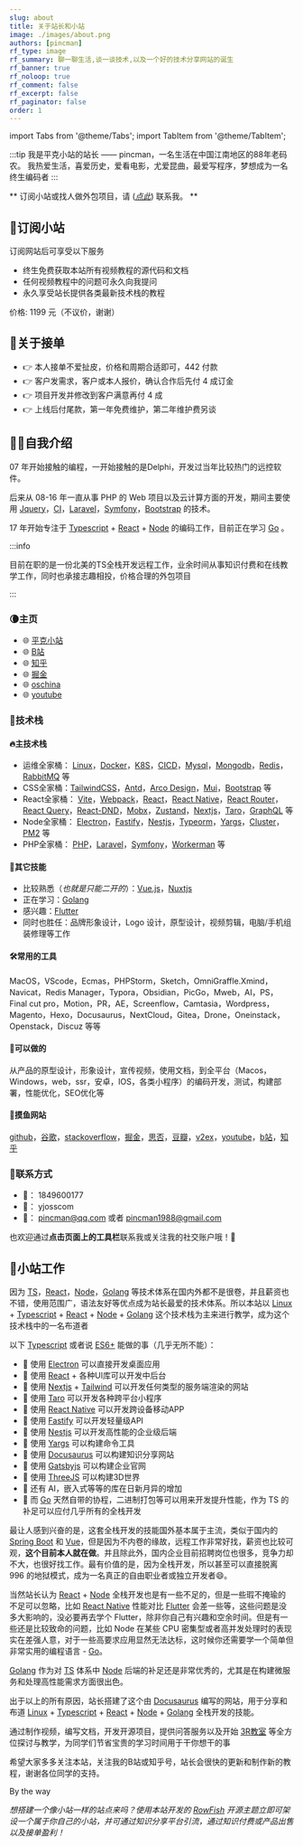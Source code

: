 ```yaml
---
slug: about
title: 关于站长和小站
image: ./images/about.png
authors: [pincman]
rf_type: image
rf_summary: 聊一聊生活,谈一谈技术,以及一个好的技术分享网站的诞生
rf_banner: true
rf_noloop: true
rf_comment: false
rf_excerpt: false
rf_paginator: false
order: 1
---
```

import Tabs from '@theme/Tabs';
import TabItem from '@theme/TabItem';

[linux]: https://www.linux.org/
[docker]: https://www.docker.com/
[k8s]: https://kubernetes.io/
[cicd]: https://en.wikipedia.org/wiki/CI/CD
[typescript]: https://www.typescriptlang.org/
[vue]: https://vuejs.org/
[react]: https://reactjs.org/
[react native]: https://reactnative.dev/
[taro]: https://docs.taro.zone/
[node]: https://nodejs.org/
[nestjs]: https://nestjs.com/
[php]: https://www.php.net/
[laravel]: https://laravel.com/
[symfony]: https://symfony.com/
[mysql]: https://www.mysql.com/
[mongodb]: https://www.mongodb.com/
[redis]: https://redis.io/
[rabbitmq]: https://www.rabbitmq.com/
[golang]: https://go.dev/
[nextjs]: https://nextjs.org/
[tailwind]: https://tailwindcss.com/
[fastify]: https://www.fastify.io/
[yargs]: http://yargs.js.org/
[docusaurus]: https://docusaurus.io/
[gatsbyjs]: https://www.gatsbyjs.com/
[threejs]: https://threejs.org/
[spring boot]: https://spring.io/projects/spring-boot
[flutter]: https://flutter.dev/
[qq group]: https://qm.qq.com/cgi-bin/qm/qr?k=niCOKIcM6Zq1aUfqfmDZ1MpJJNAiDJ9p&jump_from=webapi
[qa]: https://v.pincman.com/forum
[antd]: https://ant.design/index-cn
[arco]: https://arco.design/
[mui]: https://mui.com/zh/
[bootstrap]: https://getbootstrap.com/
[vite]: https://vitejs.dev/
[webpack]: https://webpack.js.org/
[react-dnd]: https://pincman.com/docs/react-dnd/quick-start/Overview
[mobx]: https://mobx.js.org/README.html
[redux-toolkit]: https://redux-toolkit.js.org/
[zustand]: https://github.com/pmndrs/zustand
[react-router]: https://pincman.com/docs/react-router/installation
[react-query]: https://react-query.tanstack.com/
[graphql]: https://graphql.org/
[typeorm]: https://typeorm.io/
[cluster]: https://nodejs.org/api/cluster.html
[pm2]: https://pm2.keymetrics.io/
[workerman]:https://www.workerman.net/
[recoil]: https://recoiljs.org/
[nuxtjs]:https://nuxtjs.org/
[jquery]:https://jquery.com/
[ci]:https://www.codeigniter.com/
[electron]:https://www.electronjs.org/
[rowfish]: https://pincman.com/rowfish
[toome]: https://pincman.com/docs/toome/



:::tip
我是平克小站的站长 —— pincman，一名生活在中国江南地区的88年老码农。
我热爱生活，喜爱历史，爱看电影，尤爱昆曲，最爱写程序，梦想成为一名终生编码者
:::

** 订阅小站或找人做外包项目，请 (*[点此](#联系方式)*) 联系我。 **

## 🌱订阅小站

订阅网站后可享受以下服务
- 终生免费获取本站所有视频教程的源代码和文档
- 任何视频教程中的问题可永久向我提问
- 永久享受站长提供各类最新技术栈的教程

价格: 1199 元（不议价，谢谢）

## 🔭关于接单

- 👉 本人接单不爱扯皮，价格和周期合适即可，442 付款
- 👉 客户发需求，客户或本人报价，确认合作后先付 4 成订金
- 👉 项目开发并修改到客户满意再付 4 成
- 👉 上线后付尾款，第一年免费维护，第二年维护费另谈


## 🙋‍♂️自我介绍

07 年开始接触的编程，一开始接触的是Delphi，开发过当年比较热门的远控软件。

后来从 08-16 年一直从事 PHP 的 Web 项目以及云计算方面的开发，期间主要使用 [Jquery][jquery]，[CI][ci]，[Laravel][laravel]，[Symfony][symfony]，[Bootstrap][bootstrap] 的技术。

17 年开始专注于 [Typescript][typescript] + [React][react] + [Node][node] 的编码工作，目前正在学习 [Go][golang] 。

:::info

目前在职的是一份北美的TS全栈开发远程工作，业余时间从事知识付费和在线教学工作，同时也承接志趣相投，价格合理的外包项目

:::

### 🌘主页

 - 🌐 [平克小站](https://pincman.com)
 - 🌐 [B站](https://space.bilibili.com/53679018)
 - 🌐 [知乎](https://www.zhihu.com/people/pincman)
 - 🌐 [掘金](https://juejin.cn/user/1046390798295816)
 - 🌐 [oschina](https://my.oschina.net/pincman)
 - 🌐 [youtube](https://www.youtube.com/channel/UCGKcPNULt-DtE_YDw3Ijp7Q)


### 🌈技术栈

#### 🔥主技术栈

- 运维全家桶： [Linux][linux]，[Docker][docker]，[K8S][k8s]，[CICD][cicd]，[Mysql][mysql]，[Mongodb][mongodb]，[Redis][redis]，[RabbitMQ][rabbitmq] 等
- CSS全家桶：[TailwindCSS][tailwind]，[Antd][antd]，[Arco Design][arco]，[Mui][mui]，[Bootstrap][bootstrap] 等
- React全家桶： [Vite][vite]，[Webpack][webpack]，[React][react]，[React Native][react native]，[React Router][react-router]，[React Query][react-query]，[React-DND][React-dnd]，[Mobx][mobx]，[Zustand][zustand]，[Nextjs][nextjs]，[Taro][taro]，[GraphQL][graphql] 等
- Node全家桶： [Electron][electron]，[Fastify][fastify]，[Nestjs][nestjs]，[Typeorm][typeorm]，[Yargs][yargs]，[Cluster][cluster]，[PM2][pm2] 等
- PHP全家桶： [PHP][php]，[Laravel][laravel]，[Symfony][symfony]，[Workerman][workerman] 等

#### 💫其它技能

- 比较熟悉（*也就是只能二开的*）：[Vue.js][vue]，[Nuxtjs][nuxtjs]
- 正在学习：[Golang][golang]
- 感兴趣：[Flutter][flutter]
- 同时也胜任：品牌形象设计，Logo 设计，原型设计，视频剪辑，电脑/手机组装修理等工作

#### 🛠️常用的工具

 MacOS，VScode，Ecmas，PHPStorm，Sketch，OmniGraffle.Xmind，Navicat，Redis Manager，Typora，Obsidian，PicGo，Mweb，AI，PS，Final cut pro，Motion，PR，AE，Screenflow，Camtasia，Wordpress，Magento，Hexo，Docusaurus，NextCloud，Gitea，Drone，Oneinstack，Openstack，Discuz 等等

#### 📣可以做的

从产品的原型设计，形象设计，宣传视频，使用文档，到全平台（Macos，Windows，web，ssr，安卓，IOS，各类小程序）的编码开发，测试，构建部署，性能优化，SEO优化等



#### 👀摸鱼网站

[github](https://github.com)，[谷歌](https://google.com)，[stackoverflow](https://stackoverflow.com/)，[掘金](https://juejin.cn)，[思否](https://segmentfault.com/)，[豆瓣](https://douban.com)，[v2ex](https://v2ex.com)，[youtube](https://youtube.com)，[b站](https://www.bilibili.com/)，[知乎](https://zhihu.com)


### 📱联系方式

- 🐧： 1849600177  
- 💬： yjosscom  
- 📮： pincman@qq.com 或者 pincman1988@gmail.com

也欢迎通过**点击页面上的工具栏**联系我或关注我的社交账户哦！👏

## 🍵小站工作
因为 [TS][typescript]，[React][react]，[Node][node]，[Golang][golang] 等技术体系在国内外都不是很卷，并且薪资也不错，使用范围广，语法友好等优点成为站长最爱的技术体系。所以本站以 [Linux][linux] + [Typescript][typescript] + [React][react] + [Node][node] + [Golang][golang] 这个技术栈为主来进行教学，成为这个技术栈中的一名布道者

以下 [Typescript][typescript] 或者说 [ES6+](https://es6.ruanyifeng.com/) 能做的事（几乎无所不能）：

-   🍋 使用 [Electron][electron] 可以直接开发桌面应用
-   🍋 使用 [React][react] + 各种UI库可以开发中后台
-   🍋 使用 [Nextjs][nextjs] + [Tailwind][tailwind] 可以开发任何类型的服务端渲染的网站
-   🍋 使用 [Taro][taro] 可以开发各种跨平台小程序
-   🍋 使用 [React Native][react native] 可以开发跨设备移动APP
-   🍋 使用 [Fastify][fastify] 可以开发轻量级API
-   🍋 使用 [Nestjs][nestjs] 可以开发高性能的企业级后端
-   🍋 使用 [Yargs][yargs] 可以构建命令工具
-   🍋 使用 [Docusaurus][docusaurus] 可以构建知识分享网站
-   🍋 使用 [Gatsbyjs][gatsbyjs] 可以构建企业官网
-   🍋 使用 [ThreeJS][threejs] 可以构建3D世界
-   🍋 还有 AI，嵌入式等等的库在日新月异的增加
-   🍋 而 [Go][golang] 天然自带的协程，二进制打包等可以用来开发提升性能，作为 TS 的补足可以应付几乎所有的全栈开发

最让人感到兴奋的是，这套全栈开发的技能国外基本属于主流，类似于国内的 [Spring Boot][spring boot] 和 [Vue][vue]，但是因为不内卷的缘故，远程工作非常好找，薪资也比较可观，**这个目前本人就在做**。并且除此外，国内企业目前招聘岗位也很多，竞争力却不大，也很好找工作。最有价值的是，因为全栈开发，所以甚至可以直接脱离 996 的地狱模式，成为一名真正的自由职业者或独立开发者😄。

当然站长认为 [React][react] + [Node][node] 全栈开发也是有一些不足的，但是一些瑕不掩瑜的不足可以忽略，比如 [React Native][react native] 性能对比 [Flutter][flutter] 会差一些等，这些问题是没多大影响的，没必要再去学个 Flutter，除非你自己有兴趣和空余时间。但是有一些还是比较致命的问题，比如 Node 在某些 CPU 密集型或者高并发处理时的表现实在差强人意，对于一些高要求应用显然无法达标，这时候你还需要学一个简单但非常实用的编程语言 - [Go][golang]。

[Golang][golang] 作为对 [TS][typescript] 体系中 [Node][node] 后端的补足还是非常优秀的，尤其是在构建微服务和处理高性能需求方面很出色。

出于以上的所有原因，站长搭建了这个由 [Docusaurus][docusaurus] 编写的网站，用于分享和布道 [Linux][linux] + [Typescript][typescript] + [React][react] + [Node][node] + [Golang][golang] 全栈开发的技能。

通过制作视频，编写文档，开发开源项目，提供问答服务以及开始 [3R教室](/classroom) 等全方位探讨与教学，为同学们节省宝贵的学习时间用于干你想干的事

希望大家多多关注本站，关注我的B站或知乎号，站长会很快的更新和制作新的教程，谢谢各位同学的支持。

By the way

*想搭建一个像小站一样的站点来吗？使用本站开发的 [RowFish][rowfish] 开源主题立即可架设一个属于你自己的小站，并可通过知识分享平台引流，通过知识付费或产品出售以及接单盈利！*



